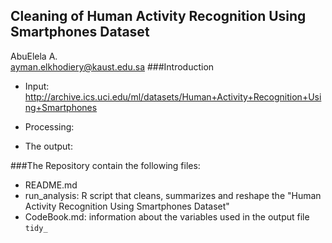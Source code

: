 ## Cleaning of Human Activity Recognition Using Smartphones Dataset
AbuElela A.<br />
ayman.elkhodiery@kaust.edu.sa
###Introduction

* Input: http://archive.ics.uci.edu/ml/datasets/Human+Activity+Recognition+Using+Smartphones

* Processing:

* The output:

###The Repository contain the following files:
* README.md
* run_analysis: R script that cleans, summarizes and reshape the "Human Activity Recognition Using Smartphones Dataset"
* CodeBook.md: information about the variables used in the output file `tidy_`
